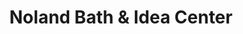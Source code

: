 ---
title: "Noland Bath & Idea Center"
url: /charlottesville/noland-bath-and-idea-center/
shop: doityourself
---